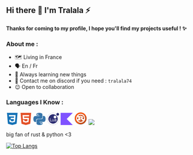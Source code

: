 ## Hi there 👋 I'm Tralala ⚡

#### Thanks for coming to my profile, I hope you'll find my projects useful ! ✨

### About me :
- 🗺️ Living in France
- 🗣️ En / Fr
- 🔭 Always learning new things
- 🤖 Contact me on discord if you need : ```tralala74```
- 😉 Open to collaboration

### Languages I Know :
<img src = 'https://github.com/tralalax/tralalax/blob/main/img/language/css.svg' width='33'/> <img src = 'https://github.com/tralalax/tralalax/blob/main/img/language/html.svg' width='33'/> <img src = 'https://github.com/tralalax/tralalax/blob/main/img/language/python.svg' width='33'/> <img src = 'https://github.com/tralalax/tralalax/blob/main/img/language/lua.svg' width='33'/> <img src = 'https://github.com/tralalax/tralalax/blob/main/img/language/kotlin.svg' width='33'/> <img src = 'https://raw.githubusercontent.com/tralalax/tralalax/refs/heads/main/img/language/rust.png' width='35'/>
<img src = 'https://raw.githubusercontent.com/marwin1991/profile-technology-icons/refs/heads/main/icons/java.png' width='33'/>

big fan of rust & python <3

[![Top Langs](https://github-readme-stats.vercel.app/api/top-langs/?username=tralalax&langs_count=8&layout=compact&theme=rose_pine)](https://github.com/anuraghazra/github-readme-stats)
